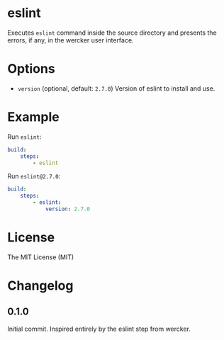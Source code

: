 # eslint

Executes `eslint` command inside the source directory and presents the errors,
if any, in the wercker user interface.

# Options

* `version` (optional, default: `2.7.0`) Version of eslint to install and use.

# Example

Run `eslint`:

```yaml
build:
    steps:
        - eslint
```

Run `eslint@2.7.0`:

```yaml
build:
    steps:
        - eslint:
            version: 2.7.0
```

# License

The MIT License (MIT)

# Changelog

## 0.1.0

Initial commit.  Inspired entirely by the eslint step from wercker.
